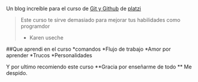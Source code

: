 
Un blog increíble para el curso de [Git y Github](http://platzi.com/cursos/git-github/ "Git y Github") de [platzi ](http://platzi.com/ "platzi ")
> Este curso te sirve demasiado para mejorar tus habilidades como programdor 
> - Karen useche 

##Que aprendi en el curso
*comandos 
*Flujo de trabajo
*Amor por aprender
*Trucos
*Personalidades

Y por ultimo recomiendo este curso **Gracia por enseñarme de todo ** Me despido.
